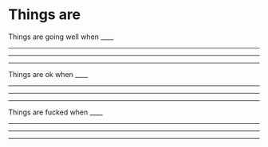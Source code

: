 Things are
===============================================================================

Things are going well when ____           
____           
____           
____           

Things are ok when ____           
____           
____           
____           

Things are fucked when ____           
____           
____           
____           

